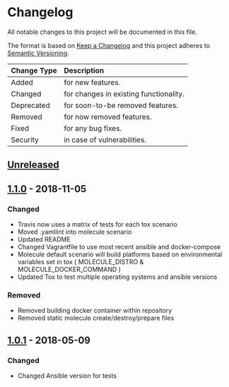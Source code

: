 # Changelog

All notable changes to this project will be documented in this file.

The format is based on [Keep a Changelog](http://keepachangelog.com/en/1.0.0/)
and this project adheres to [Semantic Versioning](http://semver.org/spec/v2.0.0.html).

| Change Type   | Description                            |
| :------------ | :------------------------------------- |
| Added         | for new features.                      |
| Changed       | for changes in existing functionality. |
| Deprecated    | for soon-to-be removed features.       |
| Removed       | for now removed features.              |
| Fixed         | for any bug fixes.                     |
| Security      | in case of vulnerabilities.            |

## [Unreleased]

## [1.1.0] - 2018-11-05

### Changed

- Travis now uses a matrix of tests for each tox scenario
- Moved .yamllint into molecule scenario
- Updated README
- Changed Vagrantfile to use most recent ansible and docker-compose
- Molecule default scenario will build platforms based on environmental variables set in tox ( MOLECULE_DISTRO & MOLECULE_DOCKER_COMMAND )
- Updated Tox to test multiple operating systems and ansible versions

### Removed

- Removed building docker container within repository
- Removed static molecule create/destroy/prepare files

## [1.0.1] - 2018-05-09

### Changed

- Changed Ansible version for tests

[Unreleased]: https://github.com/joshuacherry/ansible-role-php/compare/1.1.0...HEAD
[1.1.0]: https://github.com/joshuacherry/ansible-role-php/compare/1.0.1...1.1.0
[1.0.1]: https://github.com/joshuacherry/ansible-role-php/compare/1.0.0...1.0.1
